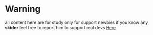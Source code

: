 # Warning
all content here are for study only for support newbies
if you know any **skider** feel free to report him to support real devs [Here](https://discord.gg/paenpdAZ)
